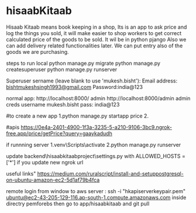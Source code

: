 # hisaabKitaab
Hisaab Kitaab means book keeping in a shop, Its is an app to ask price and log the things you sold, it will make easier to shop workers to get correct calculated price of the goods to be sold. It wil be in python pjango Also we can add delivery related functionalities later. We can put entry also of the goods we are purchasing. 

steps to run local
python manage.py migrate
python manage.py createsuperuser
python manage.py runserver

Superuser
sername (leave blank to use 'mukesh.bisht'): 
Email address: bishtmukeshsingh1993@gmail.com
Password:india@123

normal app: http://localhost:8000/
admin http://localhost:8000/admin
admin creds
username mukesh.bisht
pass: india@123

#to create a new app 
1.python manage.py startapp price
2.

#apis
https://0e4a-2401-4900-1f3a-3235-5-a210-9106-3bc9.ngrok-free.app/price/getPrice?query=gaaykadudh


if runnning server 
1.venv\Scripts\activate
2.python manage.py runserver 

update backend\hisaabkitaabproject\settings.py with  ALLOWED_HOSTS = ['*']
 if you update new ngrok url

 useful links"
 https://medium.com/ruralscript/install-and-setuppostgresql-on-ubuntu-amazon-ec2-5d1af79b4fca

 remote login from window to aws server :  ssh -i "hkapiserverkeypair.pem" ubuntu@ec2-43-205-129-116.ap-south-1.compute.amazonaws.com
inside directry pemforebs
then go to app/hisaabkitaab and git pull